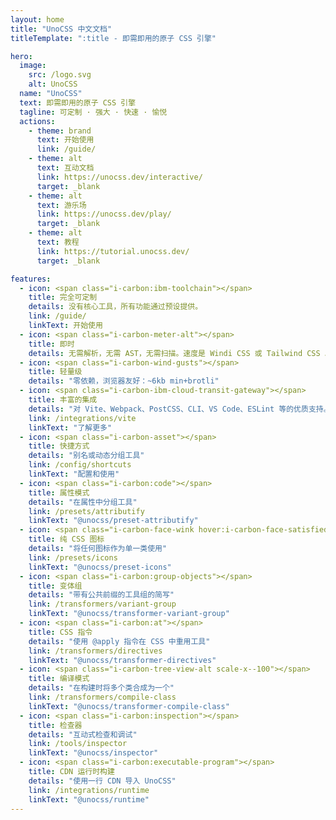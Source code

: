 ```yaml
---
layout: home
title: "UnoCSS 中文文档"
titleTemplate: ":title - 即需即用的原子 CSS 引擎"

hero:
  image:
    src: /logo.svg
    alt: UnoCSS
  name: "UnoCSS"
  text: 即需即用的原子 CSS 引擎
  tagline: 可定制 · 强大 · 快速 · 愉悦
  actions:
    - theme: brand
      text: 开始使用
      link: /guide/
    - theme: alt
      text: 互动文档
      link: https://unocss.dev/interactive/
      target: _blank
    - theme: alt
      text: 游乐场
      link: https://unocss.dev/play/
      target: _blank
    - theme: alt
      text: 教程
      link: https://tutorial.unocss.dev/
      target: _blank

features:
  - icon: <span class="i-carbon:ibm-toolchain"></span>
    title: 完全可定制
    details: 没有核心工具，所有功能通过预设提供。
    link: /guide/
    linkText: 开始使用
  - icon: <span class="i-carbon-meter-alt"></span>
    title: 即时
    details: 无需解析，无需 AST，无需扫描。速度是 Windi CSS 或 Tailwind CSS JIT 的 5 倍。
  - icon: <span class="i-carbon-wind-gusts"></span>
    title: 轻量级
    details: "零依赖，浏览器友好：~6kb min+brotli"
  - icon: <span class="i-carbon-ibm-cloud-transit-gateway"></span>
    title: 丰富的集成
    details: "对 Vite、Webpack、PostCSS、CLI、VS Code、ESLint 等的优质支持。"
    link: /integrations/vite
    linkText: "了解更多"
  - icon: <span class="i-carbon-asset"></span>
    title: 快捷方式
    details: "别名或动态分组工具"
    link: /config/shortcuts
    linkText: "配置和使用"
  - icon: <span class="i-carbon:code"></span>
    title: 属性模式
    details: "在属性中分组工具"
    link: /presets/attributify
    linkText: "@unocss/preset-attributify"
  - icon: <span class="i-carbon-face-wink hover:i-carbon-face-satisfied"></span>
    title: 纯 CSS 图标
    details: "将任何图标作为单一类使用"
    link: /presets/icons
    linkText: "@unocss/preset-icons"
  - icon: <span class="i-carbon:group-objects"></span>
    title: 变体组
    details: "带有公共前缀的工具组的简写"
    link: /transformers/variant-group
    linkText: "@unocss/transformer-variant-group"
  - icon: <span class="i-carbon:at"></span>
    title: CSS 指令
    details: "使用 @apply 指令在 CSS 中重用工具"
    link: /transformers/directives
    linkText: "@unocss/transformer-directives"
  - icon: <span class="i-carbon-tree-view-alt scale-x--100"></span>
    title: 编译模式
    details: "在构建时将多个类合成为一个"
    link: /transformers/compile-class
    linkText: "@unocss/transformer-compile-class"
  - icon: <span class="i-carbon:inspection"></span>
    title: 检查器
    details: "互动式检查和调试"
    link: /tools/inspector
    linkText: "@unocss/inspector"
  - icon: <span class="i-carbon:executable-program"></span>
    title: CDN 运行时构建
    details: "使用一行 CDN 导入 UnoCSS"
    link: /integrations/runtime
    linkText: "@unocss/runtime"
---
```

